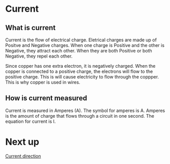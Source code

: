 # Current



## What is current 
Current is the flow of electrical charge. Eletrical charges are made up of Positve and Negative charges. When one charge is Positive and the other is Negative, they attract each other. When they are both Positive or both Negative, they repel each other.

Since copper has one extra electron, it is negatively charged. When the copper is connected to a positive charge, the electrons will flow to the positive charge. This is will cause electricity to flow through the coppper. This is why copper is used in wires.


## How is current measured
Current is measured in Amperes (A). The symbol for amperes is A. Amperes is the amount of charge that flows through a circuit in one second. The equation for current is I. 

# Next up
[Current direction](/Getting%20started/Current-direction.md)